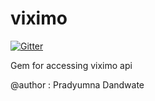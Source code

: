 viximo
======

[![Gitter](https://badges.gitter.im/Join%20Chat.svg)](https://gitter.im/rubydubee/viximo?utm_source=badge&utm_medium=badge&utm_campaign=pr-badge&utm_content=badge)

Gem for accessing viximo api

@author : Pradyumna Dandwate

